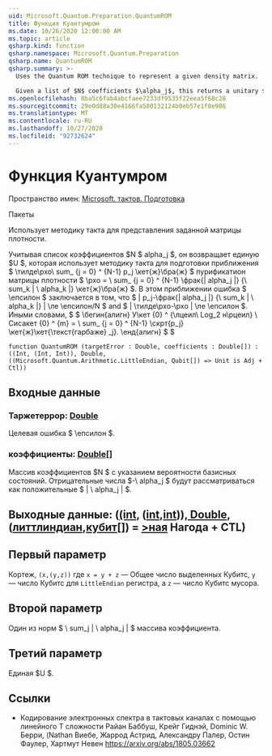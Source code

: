 ```yaml
---
uid: Microsoft.Quantum.Preparation.QuantumROM
title: Функция Куантумром
ms.date: 10/26/2020 12:00:00 AM
ms.topic: article
qsharp.kind: function
qsharp.namespace: Microsoft.Quantum.Preparation
qsharp.name: QuantumROM
qsharp.summary: >-
  Uses the Quantum ROM technique to represent a given density matrix.

  Given a list of $N$ coefficients $\alpha_j$, this returns a unitary $U$ that uses the Quantum-ROM technique to prepare an approximation  $\tilde\rho\sum_{j=0}^{N-1}p_j\ket{j}\bra{j}$ of the purification of the density matrix $\rho=\sum_{j=0}^{N-1}\frac{|alpha_j|}{\sum_k |\alpha_k|}\ket{j}\bra{j}$. In this approximation, the error $\epsilon$ is such that $|p_j-\frac{|alpha_j|}{\sum_k |\alpha_k|}|\le \epsilon / N$ and $\|\tilde\rho - \rho\| \le \epsilon$. In other words, $$ \begin{align} U\ket{0}^{\lceil\log_2 N\rceil}\ket{0}^{m}=\sum_{j=0}^{N-1}\sqrt{p_j} \ket{j}\ket{\text{garbage}_j}. \end{align} $$
ms.openlocfilehash: 8ba5c6fab4abcfaee7233df9535f22eea5f68c28
ms.sourcegitcommit: 29e0d88a30e4166fa580132124b0eb57e1f0e986
ms.translationtype: MT
ms.contentlocale: ru-RU
ms.lasthandoff: 10/27/2020
ms.locfileid: "92732624"
---
```

# <a name="quantumrom-function"></a>Функция Куантумром

Пространство имен: [Microsoft. тактов. Подготовка](xref:Microsoft.Quantum.Preparation)

Пакеты [](https://nuget.org/packages/)


Использует методику такта для представления заданной матрицы плотности.

Учитывая список коэффициентов $N $ alpha_j $, он возвращает единую $U $, которая использует методику такта для подготовки приближения $ \тилде\рхо\ sum_ {j = 0} ^ {N-1} p_j \кет{ж}\бра{ж} $ пурификатион матрицы плотности $ \рхо = \ sum_ {j = 0} ^ {N-1} \фрак{| alpha_j |} {\ sum_k | \ alpha_k |} \кет{ж}\бра{ж} $. В этом приближении ошибка $ \епсилон $ заключается в том, что $ | p_j-\фрак{| alpha_j |} {\ sum_k | \ alpha_k |} | \ле \епсилон/N $ and $ \| \тилде\рхо-\рхо \| \ле \епсилон $. Иными словами, $ $ \бегин{алигн} У\кет {0} ^ {\лцеил\ Log_2 н\рцеил} \ Сисакет {0} ^ {m} = \ sum_ {j = 0} ^ {N-1} \скрт{p_j} \кет{ж}\кет{\текст{гарбаже} _j}.
\енд{алигн} $ $

```qsharp
function QuantumROM (targetError : Double, coefficients : Double[]) : ((Int, (Int, Int)), Double, ((Microsoft.Quantum.Arithmetic.LittleEndian, Qubit[]) => Unit is Adj + Ctl))
```


## <a name="input"></a>Входные данные

### <a name="targeterror--double"></a>Таржетеррор: [Double](xref:microsoft.quantum.lang-ref.double)

Целевая ошибка $ \епсилон $.


### <a name="coefficients--double"></a>коэффициенты: [Double](xref:microsoft.quantum.lang-ref.double)[]

Массив коэффициентов $N $ с указанием вероятности базисных состояний.
Отрицательные числа $-\ alpha_j $ будут рассматриваться как положительные $ | \ alpha_j | $.



## <a name="output--intintintdoublelittleendianqubit--unit-adj--ctl"></a>Выходные данные: ([(int](xref:microsoft.quantum.lang-ref.int), ([int](xref:microsoft.quantum.lang-ref.int),[int](xref:microsoft.quantum.lang-ref.int)))[, Double](xref:microsoft.quantum.lang-ref.double), ([литтлиндиан](xref:Microsoft.Quantum.Arithmetic.LittleEndian),[кубит](xref:microsoft.quantum.lang-ref.qubit)[]) = [>ная](xref:microsoft.quantum.lang-ref.unit) Нагода + CTL)

## <a name="first-parameter"></a>Первый параметр

Кортеж, `(x,(y,z))` где `x = y + z` — Общее число выделенных Кубитс, `y` — число Кубитс для `LittleEndian` регистра, а `z` — число Кубитс мусора.

## <a name="second-parameter"></a>Второй параметр

Один из норм $ \ sum_j | \ alpha_j | $ массива коэффициента.

## <a name="third-parameter"></a>Третий параметр

Единая $U $.

## <a name="references"></a>Ссылки

- Кодирование электронных спектра в тактовых каналах с помощью линейного T сложности Райан Баббуш, Крейг Гиднэй, Dominic W. Берри, (Nathan Виебе, Жаррод Астрид, Александру Палер, Остин Фаулер, Хартмут Невен https://arxiv.org/abs/1805.03662